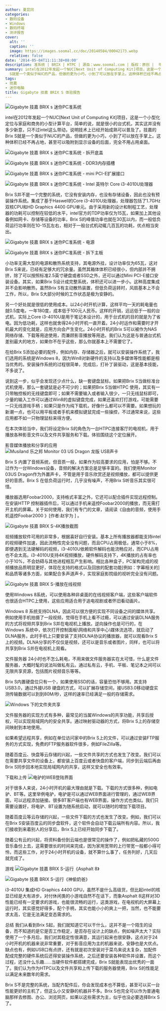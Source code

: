```yaml
---
author: 夏昆冈
categories:
- 数码设备
- Windows
- 数码终端
- 测评报告
cover:
  alt: ''
  caption: ''
  image: https://images.soomal.cc/doc/20140504/00042173.webp
  relative: false
date: '2014-05-04T11:11:38+08:00'
description: 准系统 | BRIX | HTPC | 源自：www.soomal.com | 版权：原创 |  平均/总评分：10.00/80
summary: intel在2012年发起一个NUC[Next Unit of Computing Kit]项目，这是一个小型化定位与家庭和商务的小型计算平台，简单的说，就是很小的台式机，其实这并没有多少新意，只不过intel这么带动，说明技术上已经开始成熟可以普及了。技嘉的Brix
  S就是一个类似于NUC的产品，但做的更为小巧，小到了可以放在手掌上。这种体积已经不再占地，甚至可以吸附到显示设备的后面，完全不用占用桌面。
tags:
- 技嘉
- 迷你电脑
title: Gigabyte 技嘉 BRIX S 体验报告
---
```


![Gigabyte 技嘉 BRIX s 迷你PC准系统](https://images.soomal.cc/doc/20140314/00040847.webp)



intel在2012年发起一个NUC[Next Unit of Computing Kit]项目，这是一个小型化定位与家庭和商务的小型计算平台，简单的说，就是很小的台式机，其实这并没有多少新意，只不过intel这么带动，说明技术上已经开始成熟可以普及了。技嘉的Brix S就是一个类似于NUC的产品，但做的更为小巧，小到了可以放在手掌上。这种体积已经不再占地，甚至可以吸附到显示设备的后面，完全不用占用桌面。



![Gigabyte 技嘉 BRIX s 迷你PC准系统 - 拆开底盖](https://images.soomal.cc/doc/20140314/00040853_01.webp)



![Gigabyte 技嘉 BRIX s 迷你PC准系统 - DDR3内存插槽](https://images.soomal.cc/doc/20140314/00040855_01.webp)



![Gigabyte 技嘉 BRIX s 迷你PC准系统 - mini PCI-E扩展接口](https://images.soomal.cc/doc/20140314/00040857_01.webp)



![Gigabyte 技嘉 BRIX s 迷你PC准系统 - Intel 英特尔 Core i3-4010U处理器](https://images.soomal.cc/doc/20140314/00040860_01.webp)



Brix S并不是一个完整的系统，它没有安装内存，也没有存储设备，因此也没有预装操作系统。集成了基于Haswell的Core i3-4010U处理器，处理器包括了1.7GHz 双核CPU和HD Graphics 4400 GPU单元。由于采用新的设计和制程工艺，处理器的功耗可以控制在较低的水平，intel官方的TDP功率仅为15瓦，如果加上其他设备例如网卡、存储等设备的功率，Brix S的峰值功率也就在30瓦以内，而一般低负荷运行功率则在10-15瓦左右，相对于一般台式机动辄几百瓦的功耗，优点相当突出。



![Gigabyte 技嘉 BRIX s 迷你PC准系统 - 电源](https://images.soomal.cc/doc/20140314/00040865_01.webp)



![Gigabyte 技嘉 BRIX s 迷你PC准系统 - 拆下主板](https://images.soomal.cc/doc/20140314/00040859_01.webp)



小功率无需大型的电源和散热系统支持，其电源外挂，设计功率仅为65瓦，这对Brix S来说，已经有足够大的冗余量。虽然其箱体体积已经很小，但内部并不拥挤，除了可以按照标准2.5英寸硬盘或者SSD之外，还可以通过Mini PCI-E接口安装设备。其实，如果Brix S设计成完整系统，体积还可以进一步小。这种高度集成并不会影响散热，虽然Brix S有主动散热装置，但低负荷运转时，风扇基本上不会工作，所以，Brix S大部分时候的工作状态是极为安静的。



另一个好处就是很低的使用成本。以24小时开机计算，这样平均一天的耗电量也就0.5度电，一年180度，成本低于100元人民币。这样的开销，远远低于一般的台式机，实际上Core i3-4010U是用于笔记本设计的，用于台式机的目的就是为了省电。因为低功耗，这样也就舍得24小时开机一直开着。24小时运作和需要时才开机最大的变化就是，应用方向会产生变化。24小时开机的Brix S可以被作为NAS网络存储、下载等用途使用，而兼顾影音播放等用途。我们认为这是与普通台式机差别最大的地方，如果你不在乎这些，那么你就基本上不需要它了。

在给Brix S添加必要的配件，例如内存、存储器之后，就可以安装操作系统了，我们选用的系统是Windows 8，因为Win8对新硬件的支持以及多媒体等性能都是相当优秀的。安装操作系统的过程很简单，完成后，打补丁装驱动，这是基本技能，不多说了。

说到这一步，似乎会发现还少点什么，缺一套键盘鼠标。如果把Brix S当做标准台式机使用，那么一套键鼠是必不可少的；如果把Brix S当做HTPC 使用，其实有一只带触控板的无线键盘即可；如果不需要输入或者输入很少，一只无线鼠标即可，少量的输入工作可以通过Win8的虚拟键盘完成，如果还喜欢打打游戏，可能需要一只无线游戏手柄；如果只是作为纯下载机，好像什么都可以不需要。如果想玩的新潮一点，也可以用平板或者手机来模拟键鼠完成一些操控，不过通常来说，这些应用都不如一只物理鼠标来得方便。

在本次体验当中，我们将设定Brix S的角色为一台HTPC连接客厅的电视机，用于播放各种影音文件以及文件共享服务和下载。体验围绕这个定位展开。

影音媒体播放和分享的应用
![Musiland 乐之邦 Monitor 03 US Dragon 龙版 USB声卡](https://images.soomal.cc/doc/20120613/00020336_01.webp)




Brix S 内置了音频系统，但音质一般，如果作为较高要求的应用，怕是不够。不过作为一台Windows设备，音频的解决方案总是足够丰富的。我们使用Monitor 03US Dragon作为外置声卡，不管是用于音乐欣赏还是视频播放，都可以提供更好的音质。Brix S 在低负荷运行时，几乎没有噪声，不用Brix S听音乐其实很可惜。

播放器选用Foobar2000，支持格式丰富之外，它还可以配合插件实现远程控制。在安装HTTP 控制器插件后，可以通过手机来遥控Foobar2000的播放，而无需打开主机的屏幕。关于如何使用，我们有专门的文章，请阅读《自由的音频，使用手机遥控Foobar2000 》[作者:赵宇为 ]
。

![Gigabyte 技嘉 BRIX S-4K播放截图](https://images.soomal.cc/doc/20140503/00042166.webp)




视频播放软件可用的非常多，根据喜好自行安装。基本上所有播放器都能支持intel的视频硬件加速，因此流畅性完全没有问题，而且CPU占用极低，通常小于8%，即便遇到无法硬解码的视频，i3-4010U依赖软件解码也能流畅应对，而CPU占用也不会太高。i3-4010U支持4K视频播放，硬件解码支持下，4K播放的占有率也小于10%，不会妨碍与其他进程相互产生影响。相比各种盒子，PC架构完成的视频播放品质明显更好，体现在支持的格式以及回放的配套功能[例如：字幕相关的]和品质等诸多方面，如果配合多声道声卡，实现家庭影院级的视听完全没有问题。

![Gigabyte 技嘉 BRIX S-播放在线视频](https://images.soomal.cc/doc/20140503/00042167.webp)




使用Windows 8系统，可以使用各种非桌面的在线视频客户端，这些客户端软件也很适合HTPC上使用，这些应用适合用于追电视剧或者怀旧看动画片。 

Windows 8 系统支持DLNA，因此可以很方便的实现不同设备之间的媒体共享。例如使用手机拍摄了一段视频，觉得在手机上看不过瘾，可以通过安装DLNA服务的方式将视频共享到Brix S并在电视机上播放。逆向操作也是可行的，在Windows 系统中，依次打开控制面板\网络和共享中心\媒体流选项，就启动了DLNA服务，此时手机上只要安装了支持DLNA协议的播放器，就可以观看Brix S上的视频。DLNA分享的不仅仅是视频，还可以是音乐或者图片，同样，也可以将共享到Brix S并在电视机上观看。

文件服务器
24小时也不怎么耗电，不用来做文件服务器实在太可惜，什么是文件服务器，大概时髦的说法叫做私有云。通过私有云，手机、平板、笔记本之间可以无限共享资源，包括图片视频音乐等等。

Brix S内置硬盘位只有一个，如果使用SSD的话，容量恐怕不够用。其支持USB3.0，通过外接USB 硬盘的方式，可以扩展存储空间，接USB3.0移动硬盘实测传输数据可以到到80M/秒，这样的速率已经满足一般的存储需求。

![Windows 下的文件夹共享](https://images.soomal.cc/doc/20140503/00042169.webp)




文件服务器的实现方式有多种，最常见的当属Windows的共享功能，共享后授权，可以实现局域网内的安全共享。通过映射驱动器的方式，将Brix S上的存储空间映射到本地使用。

如果希望远程共享，例如在单位访问家中的Brix S上的文件，可以通过安装FTP服务的方式实现，免费的FTP服务器软件很多，例如FileZilla等。

随着百度云、快盘等云存储的兴起，一些文件共享的方式也发生了改变。我们可以在需要共享文件的设备上，都安装上百度云或者快盘的客户端，同步到云端后再由Brix S同步回本地实现局域网内的共享，这样又安全也有效率。

下载和上传
![电驴的WEB登陆界面](https://images.soomal.cc/doc/20140503/00042168.webp)




对于很多人来说，24小时开机的最大理由就是下载。下载的方式很多种，例如电驴、BT等。这里举例电驴，电驴是可以通过WEB界面进行管理的，通过WEB界面，可以远程添加链接。很多BT客户端也有WEB界面，操作方式也类似。我们只需要设置好，将电驴、BT设置为随系统启动，就可以随时的增加下载项目。

随着百度云等云存储的兴起，一些文件下载的方式也发生了改变。例如，我们可以在Brix S安装百度云的同步盘软件，这个软件会自动下载云端所有内容。所以，我们接收到来着别人的分享后，Brix S上已经开始同步下载了。

随着公有云的兴起，将资料备份到云端也是很常见的操作了，例如把私藏的500G音乐备份上去，这需要很长的时间来完成，因为家用宽带的上行带宽一般都小得可怜，而这些工作，对于24小时开机的设备，就不算什么事了，任务列好，几天后就完成了。

游戏
![Gigabyte 技嘉 BRIX S-运行《Asphalt 8》](https://images.soomal.cc/doc/20140504/00042170_01.webp)




![Gigabyte 技嘉 BRIX S-运行《神偷奶爸》](https://images.soomal.cc/doc/20140504/00042171_01.webp)




i3-4010U 集成HD Graphics 4400 GPU，虽然不是什么高级货，但比起intel的核显已经是大有进步。对付休闲类的小游戏自然不在话下，而象Asphalt 8这样对3D性能已经有一定要求的游戏，也能很流畅的运行，这类游戏，在电视机的大屏幕上运行时，其实感觉好得多，配个手柄，其实也能小小的爽上一把，当然，也不能要求太高，它是无法满足变态需求的。

总结
我们从看到Brix S起，我们就知道它可以干什么，这并不是一个陌生的设备，而不知道的是它是否工作稳定，是否存在设计上的缺点，例如噪声太大？实际使用了一个多月后，我们对其稳定性很满意，其运行起来也很安静，这点对于24小时开机的机器来说非常重要，对于影音应用为主的机器来说，安静也是大优点。缺点也有，例如USB口有点挤，还有就是初次安装对于菜鸟来说太复杂，加配件配成完整的硬件系统后还得安装操作系统，之后还要安装各种软件并设置，而这个过程，还没什么乐趣……当硬件软件都搭建完成，Brix S就能表现出优秀的一面了。我们认为作为HTPC以及文件共享和上传下载的服务器使用，Brix S的性能足以满足未来数年的需求。

Brix S不是完整的系统，当配齐配件后，你会发现成本也不算低，甚至可以买一台性能更好的主机了，但这么小又安静的机器并不多。Brix S也完全可以作为普通电脑那样去修图、办公、浏览网页，如果以这些需求为主，似乎也没必要选择Brix S了。
